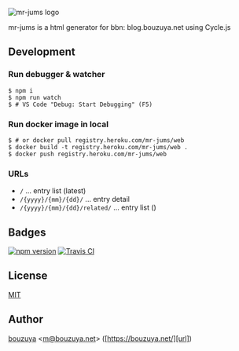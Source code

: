 ![mr-jums logo](https://cloud.githubusercontent.com/assets/1221346/18084759/6d28b41c-6ee3-11e6-8f62-5eb0d8f673c0.png)

mr-jums is a html generator for bbn: blog.bouzuya.net using Cycle.js

## Development

### Run debugger & watcher

```
$ npm i
$ npm run watch
$ # VS Code "Debug: Start Debugging" (F5)
```

### Run docker image in local

```
$ # or docker pull registry.heroku.com/mr-jums/web
$ docker build -t registry.heroku.com/mr-jums/web .
$ docker push registry.heroku.com/mr-jums/web
```

### URLs

- `/`                          ... entry list (latest)
- `/{yyyy}/{mm}/{dd}/`         ... entry detail
- `/{yyyy}/{mm}/{dd}/related/` ... entry list ()

## Badges

[![npm version][npm-badge-url]][npm-url]
[![Travis CI][travisci-badge-url]][travisci-url]

[npm-badge-url]: https://img.shields.io/npm/v/@bouzuya/mr-jums.svg
[npm-url]: https://www.npmjs.com/package/@bouzuya/mr-jums
[travisci-badge-url]: https://img.shields.io/travis/bouzuya/mr-jums.svg
[travisci-url]: https://travis-ci.org/bouzuya/mr-jums

## License

[MIT](LICENSE)

## Author

[bouzuya][user] &lt;[m@bouzuya.net][email]&gt; ([https://bouzuya.net/][url])

[user]: https://github.com/bouzuya
[email]: mailto:m@bouzuya.net
[url]: https://bouzuya.net/
